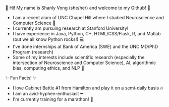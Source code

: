 💫 Hi! My name is Shanly Vong (she/her) and welcome to my Github! 💫
- I am a recent alum of UNC Chapel Hill where I studied Neuroscience and Computer Science 🧬
- I currently am pursuing research at Stanford University!
- I have experience in Java, Python, C+, HTML/CSS/Flask, R, and Matlab (but we all know Python rocks!) 💻
- I've done internships at Bank of America (SWE) and the UNC MD/PhD Program (research)
- Some of my interests include scientific research (especially the intersection of Neuroscience and Computer Science), AI, algorithmic bias, computing ethics, and NLP 🥼

✨ Fun Facts! ✨
- I love Cabinet Battle #1 from Hamilton and play it on a semi-daily basis 🔥
- I am an avid-hyphen-enthusiast ➖
- I'm currently training for a marathon! 📣

<!---
shanlyvong/shanlyvong is a ✨ special ✨ repository because its `README.md` (this file) appears on your GitHub profile.
You can click the Preview link to take a look at your changes.
--->
